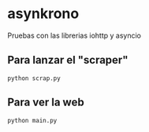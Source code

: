 # asynkrono
Pruebas con las librerias iohttp y asyncio

## Para lanzar el "scraper"
```
python scrap.py
```

## Para ver la web
```
python main.py
```
